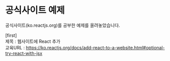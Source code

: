 # 공식사이트 예제
공식사이트(ko.reactjs.org)를 공부한 예제를 올려놓았습니다.

[first]  
제목 : 웹사이트에 React 추가  
교육URL : https://ko.reactjs.org/docs/add-react-to-a-website.html#optional-try-react-with-jsx  